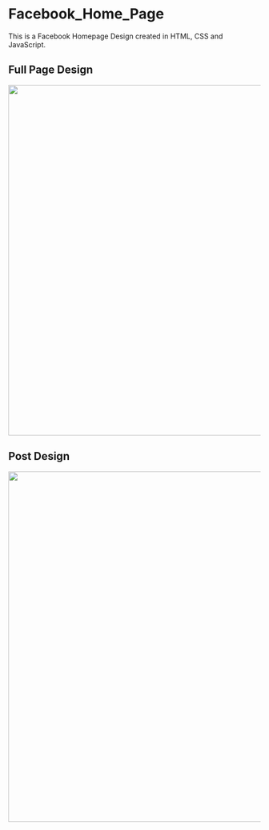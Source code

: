 # Facebook_Home_Page
This is a Facebook Homepage Design created in HTML, CSS and JavaScript.


## Full Page Design
<img src="https://github.com/alijawad1511/Facebook_Home_Page/blob/main/images/Full_Page_Design.jpg" width="700" />

## Post Design
<img src="https://github.com/alijawad1511/Facebook_Home_Page/blob/main/images/Post_Design.jpg" width="700" />
